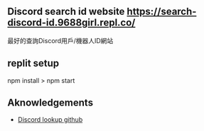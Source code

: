 ## Discord search id website https://search-discord-id.9688girl.repl.co/

最好的查詢Discord用戶/機器人ID網站

## replit setup




npm install > npm start



## Aknowledgements

- [Discord lookup github](https://github.com/Heyimlulu/Discord-Lookup)
